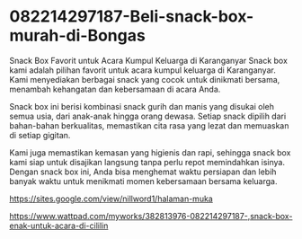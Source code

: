# 082214297187-Beli-snack-box-murah-di-Bongas
Snack Box Favorit untuk Acara Kumpul Keluarga di Karanganyar
   Snack box kami adalah pilihan favorit untuk acara kumpul keluarga di Karanganyar. Kami menyediakan berbagai snack yang cocok untuk dinikmati bersama, menambah kehangatan dan kebersamaan di acara Anda.

   Snack box ini berisi kombinasi snack gurih dan manis yang disukai oleh semua usia, dari anak-anak hingga orang dewasa. Setiap snack dipilih dari bahan-bahan berkualitas, memastikan cita rasa yang lezat dan memuaskan di setiap gigitan.

   Kami juga memastikan kemasan yang higienis dan rapi, sehingga snack box kami siap untuk disajikan langsung tanpa perlu repot memindahkan isinya. Dengan snack box ini, Anda bisa menghemat waktu persiapan dan lebih banyak waktu untuk menikmati momen kebersamaan bersama keluarga.

   https://sites.google.com/view/nillword1/halaman-muka

   https://www.wattpad.com/myworks/382813976-082214297187-,snack-box-enak-untuk-acara-di-cililin
